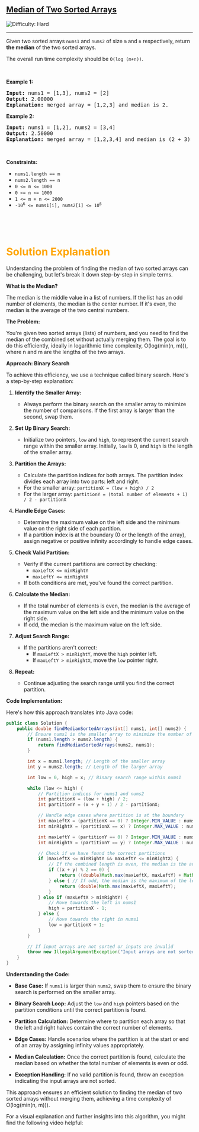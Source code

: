 <h2><a href="https://leetcode.com/problems/median-of-two-sorted-arrays">Median of Two Sorted Arrays</a></h2> <img src='https://img.shields.io/badge/Difficulty-Hard-red' alt='Difficulty: Hard' /><hr><p>Given two sorted arrays <code>nums1</code> and <code>nums2</code> of size <code>m</code> and <code>n</code> respectively, return <strong>the median</strong> of the two sorted arrays.</p>

<p>The overall run time complexity should be <code>O(log (m+n))</code>.</p>

<p>&nbsp;</p>
<p><strong class="example">Example 1:</strong></p>

<pre>
<strong>Input:</strong> nums1 = [1,3], nums2 = [2]
<strong>Output:</strong> 2.00000
<strong>Explanation:</strong> merged array = [1,2,3] and median is 2.
</pre>

<p><strong class="example">Example 2:</strong></p>

<pre>
<strong>Input:</strong> nums1 = [1,2], nums2 = [3,4]
<strong>Output:</strong> 2.50000
<strong>Explanation:</strong> merged array = [1,2,3,4] and median is (2 + 3) / 2 = 2.5.
</pre>

<p>&nbsp;</p>
<p><strong>Constraints:</strong></p>

<ul>
	<li><code>nums1.length == m</code></li>
	<li><code>nums2.length == n</code></li>
	<li><code>0 &lt;= m &lt;= 1000</code></li>
	<li><code>0 &lt;= n &lt;= 1000</code></li>
	<li><code>1 &lt;= m + n &lt;= 2000</code></li>
	<li><code>-10<sup>6</sup> &lt;= nums1[i], nums2[i] &lt;= 10<sup>6</sup></code></li>
</ul>



<p>&nbsp;</p>
<p>&nbsp;</p>

##
<h1 style="color: orange;">Solution Explanation</h1>


Understanding the problem of finding the median of two sorted arrays can be challenging, but let's break it down step-by-step in simple terms.

**What is the Median?**

The median is the middle value in a list of numbers. If the list has an odd number of elements, the median is the center number. If it's even, the median is the average of the two central numbers.

**The Problem:**

You're given two sorted arrays (lists) of numbers, and you need to find the median of the combined set without actually merging them. The goal is to do this efficiently, ideally in logarithmic time complexity, O(log(min(n, m))), where n and m are the lengths of the two arrays.

**Approach: Binary Search**

To achieve this efficiency, we use a technique called binary search. Here's a step-by-step explanation:

1. **Identify the Smaller Array:**
   - Always perform the binary search on the smaller array to minimize the number of comparisons. If the first array is larger than the second, swap them.

2. **Set Up Binary Search:**
   - Initialize two pointers, `low` and `high`, to represent the current search range within the smaller array. Initially, `low` is 0, and `high` is the length of the smaller array.

3. **Partition the Arrays:**
   - Calculate the partition indices for both arrays. The partition index divides each array into two parts: left and right.
   - For the smaller array: `partitionX = (low + high) / 2`
   - For the larger array: `partitionY = (total number of elements + 1) / 2 - partitionX`

4. **Handle Edge Cases:**
   - Determine the maximum value on the left side and the minimum value on the right side of each partition.
   - If a partition index is at the boundary (0 or the length of the array), assign negative or positive infinity accordingly to handle edge cases.

5. **Check Valid Partition:**
   - Verify if the current partitions are correct by checking:
     - `maxLeftX <= minRightY`
     - `maxLeftY <= minRightX`
   - If both conditions are met, you've found the correct partition.

6. **Calculate the Median:**
   - If the total number of elements is even, the median is the average of the maximum value on the left side and the minimum value on the right side.
   - If odd, the median is the maximum value on the left side.

7. **Adjust Search Range:**
   - If the partitions aren't correct:
     - If `maxLeftX > minRightY`, move the `high` pointer left.
     - If `maxLeftY > minRightX`, move the `low` pointer right.

8. **Repeat:**
   - Continue adjusting the search range until you find the correct partition.

**Code Implementation:**

Here's how this approach translates into Java code:

```java
public class Solution {
    public double findMedianSortedArrays(int[] nums1, int[] nums2) {
        // Ensure nums1 is the smaller array to minimize the number of binary search iterations
        if (nums1.length > nums2.length) {
            return findMedianSortedArrays(nums2, nums1);
        }

        int x = nums1.length; // Length of the smaller array
        int y = nums2.length; // Length of the larger array

        int low = 0, high = x; // Binary search range within nums1

        while (low <= high) {
            // Partition indices for nums1 and nums2
            int partitionX = (low + high) / 2;
            int partitionY = (x + y + 1) / 2 - partitionX;

            // Handle edge cases where partition is at the boundary
            int maxLeftX = (partitionX == 0) ? Integer.MIN_VALUE : nums1[partitionX - 1];
            int minRightX = (partitionX == x) ? Integer.MAX_VALUE : nums1[partitionX];

            int maxLeftY = (partitionY == 0) ? Integer.MIN_VALUE : nums2[partitionY - 1];
            int minRightY = (partitionY == y) ? Integer.MAX_VALUE : nums2[partitionY];

            // Check if we have found the correct partitions
            if (maxLeftX <= minRightY && maxLeftY <= minRightX) {
                // If the combined length is even, the median is the average of the two middle values
                if ((x + y) % 2 == 0) {
                    return ((double)Math.max(maxLeftX, maxLeftY) + Math.min(minRightX, minRightY)) / 2;
                } else { // If odd, the median is the maximum of the left side
                    return (double)Math.max(maxLeftX, maxLeftY);
                }
            } else if (maxLeftX > minRightY) {
                // Move towards the left in nums1
                high = partitionX - 1;
            } else {
                // Move towards the right in nums1
                low = partitionX + 1;
            }
        }

        // If input arrays are not sorted or inputs are invalid
        throw new IllegalArgumentException("Input arrays are not sorted.");
    }
}

```

**Understanding the Code:**

- **Base Case:** If `nums1` is larger than `nums2`, swap them to ensure the binary search is performed on the smaller array.

- **Binary Search Loop:** Adjust the `low` and `high` pointers based on the partition conditions until the correct partition is found.

- **Partition Calculation:** Determine where to partition each array so that the left and right halves contain the correct number of elements.

- **Edge Cases:** Handle scenarios where the partition is at the start or end of an array by assigning infinity values appropriately.

- **Median Calculation:** Once the correct partition is found, calculate the median based on whether the total number of elements is even or odd.

- **Exception Handling:** If no valid partition is found, throw an exception indicating the input arrays are not sorted.

This approach ensures an efficient solution to finding the median of two sorted arrays without merging them, achieving a time complexity of O(log(min(n, m))).

For a visual explanation and further insights into this algorithm, you might find the following video helpful:

 
